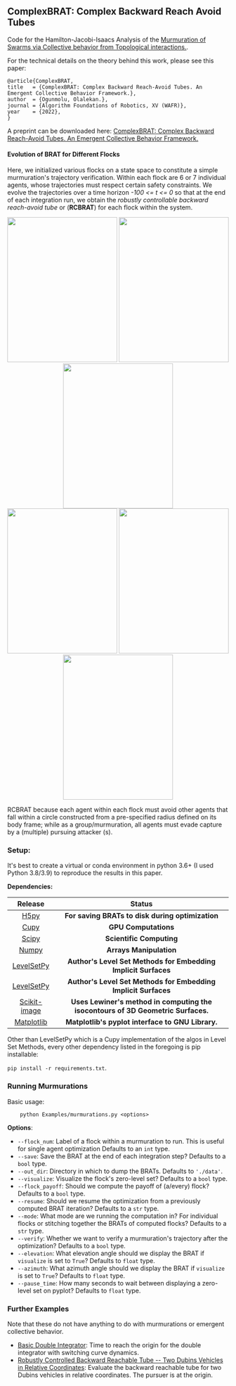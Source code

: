 ## ComplexBRAT: Complex Backward Reach Avoid Tubes

 Code for the Hamilton-Jacobi-Isaacs Analysis of the [Murmuration of Swarms via Collective behavior from Topological interactions.](Examples/murmurations.py).

For the technical details on the theory behind this work, please see this paper: 

```
@article{ComplexBRAT,
title   = {ComplexBRAT: Complex Backward Reach-Avoid Tubes. An Emergent Collective Behavior Framework.},
author  = {Ogunmolu, Olalekan.},
journal = {Algorithm Foundations of Robotics, XV (WAFR)},
year    = {2022},
}
```

A preprint can be downloaded here: [ComplexBRAT: Complex Backward Reach-Avoid Tubes. An Emergent Collective Behavior Framework.](https://scriptedonachip.com/Papers/Downloads/LBRAT.pdf)

#### Evolution of BRAT for Different Flocks

Here, we initialized various flocks on a state space to constitute a simple murmuration's trajectory verification. Within each flock are 
6 or 7 individual agents, whose trajectories must respect certain safety constraints.  We evolve the trajectories over a time horizon _-100 <= t <= 0_ so that at the end of each integration run, we obtain the _robustly controllable backward reach-avoid tube_ or (**RCBRAT**) for each flock within the system.

<div align="center">
<img src="BRATVisualization/flock_01.gif" height="330px" width="250px"/>
<img src="BRATVisualization/flock_02.gif" height="330px" width="250px"/>
<img src="BRATVisualization/flock_03.gif" height="330px" width="250px"/>
</div>


<div align="center">
<img src="BRATVisualization/flock_04.gif" height="330px" width="250px"/>
<img src="BRATVisualization/flock_05.gif" height="330px" width="250px"/>
<img src="BRATVisualization/flock_06.gif" height="330px" width="250px"/>
</div>
<!-- 
<div align="center">
<img src="BRATVisualization/flock_06.gif" height="480px" width="480px"/>
</div> -->

RCBRAT because each agent within each flock must avoid other agents that fall within a circle constructed from a pre-specified radius defined on its body frame; while as a group/murmuration, all agents must evade capture by a (multiple) pursuing attacker (s).

### Setup:

It's best to create a virtual or conda environment in python 3.6+ (I used Python 3.8/3.9) to reproduce the results in this paper.

**Dependencies:**


| Release  | Status              | 
| :--:     | :---:               | 
| [H5py](https://www.h5py.org/) | **For saving BRATs to disk during optimization**     | 
| [Cupy](https://cupy.dev/) | **GPU Computations**     | 
| [Scipy](https://scipy.org/) | **Scientific Computing**      | 
| [Numpy](https://numpy.org/) | **Arrays Manipulation**      | 
| [LevelSetPy](https://github.com/robotsorcerer/LevelSetPy) | **Author's Level Set Methods for Embedding Implicit Surfaces**      | 
| [LevelSetPy](https://github.com/robotsorcerer/LevelSetPy) | **Author's Level Set Methods for Embedding Implicit Surfaces**      | 
| [Scikit-image](https://scikit-image.org/) | **Uses Lewiner's method in computing the isocontours of 3D Geometric Surfaces.**      | 
| [Matplotlib](https://matplotlib.org/) | **Matplotlib's pyplot interface to GNU Library.**      | 


Other than LevelSetPy which is a Cupy implementation of the algos in Level Set Methods, every other dependency listed in the foregoing is pip installable:

`pip install -r requirements.txt`.

### Running Murmurations

Basic usage:

```
    python Examples/murmurations.py <options>
```

**Options**:
* `--flock_num`: Label of a flock within a murmuration to run. This is useful for single agent optimization Defaults to an `int` type.
* `--save`: Save the BRAT at the end of each integration step? Defaults to a `bool` type.
* `--out_dir`: Directory in which to dump the BRATs. Defaults to `'./data'`.
* `--visualize`: Visualize the flock's zero-level set? Defaults to a `bool` type.
* `--flock_payoff`: Should we compute the payoff of (a/every) flock? Defaults to a `bool` type.
* `--resume`: Should we resume the optimization from a previously computed BRAT iteration? Defaults to a `str` type.
* `--mode`: What mode are we running the computation in? For individual flocks or stitching together the BRATs of computed flocks? Defaults to a `str` type.
* `--verify`: Whether we want to verify a murmuration's trajectory after the optimization? Defaults to a `bool` type.
* `--elevation`: What elevation angle should we display the BRAT if `visualize` is set to `True`? Defaults to `float` type.
* `--azimuth`: What azimuth angle should we display the BRAT if `visualize` is set to `True`? Defaults to `float` type.
* `--pause_time`: How many seconds to wait between displaying a zero-level set on pyplot? Defaults to `float` type.


### Further Examples 

Note that these do not have anything to do with murmurations or emergent collective behavior.

+ [Basic Double Integrator](Examples/dint_basic.py): Time to reach the origin for the double integrator with switching curve dynamics.
+ [Robustly Controlled Backward Reachable Tube -- Two Dubins Vehicles in Relative Coordinates](Examples/dubins_rel.py): Evaluate the backward reachable tube for two Dubins vehicles in relative coordinates. The pursuer is at the origin.